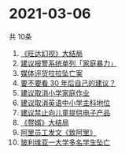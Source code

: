 # 2021-03-06
  共 10条

  <!-- BEGIN -->
  <!-- 最后更新时间:Sat Mar 06 2021 05:09:14 GMT+0000 (Coordinated Universal Time) -->
  1. [《旺达幻视》大结局](https://www.zhihu.com/search?q=旺达幻视)
1. [建议报警系统单列「家庭暴力」](https://www.zhihu.com/search?q=家庭暴力)
1. [媒体评货拉拉坠亡案](https://www.zhihu.com/search?q=媒体评论货拉拉)
1. [要不要看 30 年后自己的建议？](https://www.zhihu.com/search?q=奇葩说)
1. [建议取消小学家庭作业](https://www.zhihu.com/search?q=小学家庭作业)
1. [建议取消英语中小学主科地位](https://www.zhihu.com/search?q=取消英语)
1. [建议禁止向儿童提供电子产品](https://www.zhihu.com/search?q=儿童电子产品)
1. [《赘婿》大结局](https://www.zhihu.com/search?q=赘婿)
1. [阿里员工发文《致阿里》](https://www.zhihu.com/search?q=致阿里)
1. [玻利维亚一大学多名学生坠亡](https://www.zhihu.com/search?q=玻利维亚)
  <!-- END -->
  